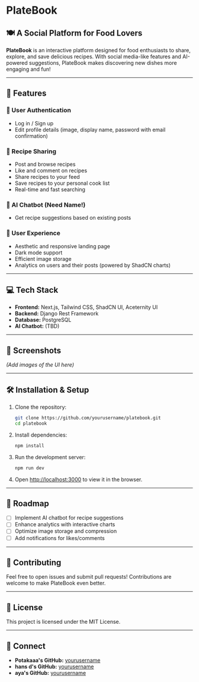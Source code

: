 # PlateBook

## 🍽️ A Social Platform for Food Lovers

**PlateBook** is an interactive platform designed for food enthusiasts to share, explore, and save delicious recipes. With social media-like features and AI-powered suggestions, PlateBook makes discovering new dishes more engaging and fun!

---

## 🚀 Features

### **🔐 User Authentication**
- Log in / Sign up
- Edit profile details (image, display name, password with email confirmation)

### **🥘 Recipe Sharing**
- Post and browse recipes
- Like and comment on recipes
- Share recipes to your feed
- Save recipes to your personal cook list
- Real-time and fast searching

### **🤖 AI Chatbot (Need Name!)**
- Get recipe suggestions based on existing posts

### **🌙 User Experience**
- Aesthetic and responsive landing page
- Dark mode support
- Efficient image storage
- Analytics on users and their posts (powered by ShadCN charts)

---

## 💻 Tech Stack
- **Frontend:** Next.js, Tailwind CSS, ShadCN UI, Aceternity UI
- **Backend:** Django Rest Framework
- **Database:** PostgreSQL
- **AI Chatbot:** (TBD)

---

## 📸 Screenshots
*(Add images of the UI here)*

---

## 🛠️ Installation & Setup

1. Clone the repository:
   ```bash
   git clone https://github.com/yourusername/platebook.git
   cd platebook
   ```
2. Install dependencies:
   ```bash
   npm install
   ```
3. Run the development server:
   ```bash
   npm run dev
   ```
4. Open [http://localhost:3000](http://localhost:3000) to view it in the browser.

---

## 📌 Roadmap
- [ ] Implement AI chatbot for recipe suggestions
- [ ] Enhance analytics with interactive charts
- [ ] Optimize image storage and compression
- [ ] Add notifications for likes/comments

---

## 🤝 Contributing
Feel free to open issues and submit pull requests! Contributions are welcome to make PlateBook even better.

---

## 📜 License
This project is licensed under the MIT License.

---

## 🔗 Connect
- **Potakaaa's GitHub:** [yourusername](https://github.com/potakaaa)
- **hans d's GitHub:** [yourusername](https://github.com/hdmGOAT)
- **aya's GitHub:** [yourusername](https://github.com/unripelo)


